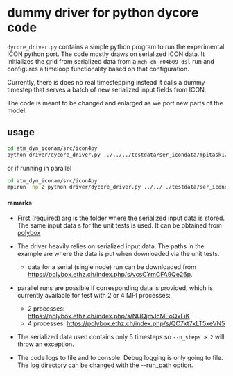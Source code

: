 # dummy driver for python dycore code

`dycore_driver.py` contains a simple python program to run the experimental ICON python port. The code mostly draws on serialized ICON data. It initializes the grid from serialized data from a `mch_ch_r04b09_dsl` run and configures a timeloop functionality based on that configuration.

Currently, there is does no real timestepping instead it calls a dummy timestep that serves a batch of new serialized input fields from ICON.

The code is meant to be changed and enlarged as we port new parts of the model.

## usage

```bash
cd atm_dyn_iconam/src/icon4py
python driver/dycore_driver.py ../../../testdata/ser_icondata/mpitask1/mch_ch_r04b09_dsl/ser_data --n_steps=2 --run_path=/home/magdalena/temp/icon
```

or if running in parallel

```bash
cd atm_dyn_iconam/src/icon4py
mpirun -np 2 python driver/dycore_driver.py ../../../testdata/ser_icondata/mpitask2/mch_ch_r04b09_dsl/ser_data --mpi=True --n_steps=2 --run_path=/home/magdalena/temp/icon

```

#### remarks

- First (required) arg is the folder where the serialized input data is stored. The same input data s for the unit tests is used. It can be obtained from [polybox](https://polybox.ethz.ch/index.php/s/rzuvPf7p9sM801I/download)
- The driver heavily relies on serialized input data. The paths in the example are where the data is put when downloaded via the unit tests.
  - data for a serial (single node) run can be downloaded from https://polybox.ethz.ch/index.php/s/vcsCYmCFA9Qe26p.
- parallel runs are possible if corresponding data is provided, which is currently available for test with 2 or 4 MPI processes:

  - 2 processes: https://polybox.ethz.ch/index.php/s/NUQjmJcMEoQxFiK
  - 4 processes: https://polybox.ethz.ch/index.php/s/QC7xt7xLT5xeVN5

- The serialized data used contains only 5 timesteps so `--n_steps > 2` will throw an exception.
- The code logs to file and to console. Debug logging is only going to file. The log directory can be changed with the --run_path option.
